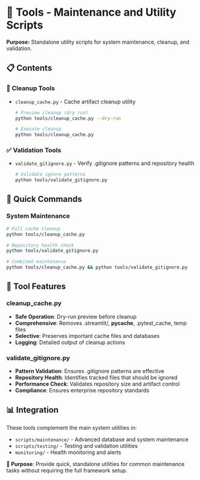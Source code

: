 # 🔧 Tools - Maintenance and Utility Scripts

**Purpose:** Standalone utility scripts for system maintenance, cleanup, and validation.

## 📋 Contents

### **🧹 Cleanup Tools**
- `cleanup_cache.py` - Cache artifact cleanup utility
  ```bash
  # Preview cleanup (dry run)
  python tools/cleanup_cache.py --dry-run
  
  # Execute cleanup
  python tools/cleanup_cache.py
  ```

### **✅ Validation Tools**  
- `validate_gitignore.py` - Verify .gitignore patterns and repository health
  ```bash
  # Validate ignore patterns
  python tools/validate_gitignore.py
  ```

## 🚀 Quick Commands

### **System Maintenance**
```bash
# Full cache cleanup
python tools/cleanup_cache.py

# Repository health check
python tools/validate_gitignore.py

# Combined maintenance
python tools/cleanup_cache.py && python tools/validate_gitignore.py
```

## 🔧 Tool Features

### **cleanup_cache.py**
- **Safe Operation**: Dry-run preview before cleanup
- **Comprehensive**: Removes .streamlit/, __pycache__, .pytest_cache, temp files
- **Selective**: Preserves important cache files and databases
- **Logging**: Detailed output of cleanup actions

### **validate_gitignore.py**
- **Pattern Validation**: Ensures .gitignore patterns are effective
- **Repository Health**: Identifies tracked files that should be ignored
- **Performance Check**: Validates repository size and artifact control
- **Compliance**: Ensures enterprise repository standards

## 📊 Integration

These tools complement the main system utilities in:
- `scripts/maintenance/` - Advanced database and system maintenance
- `scripts/testing/` - Testing and validation utilities
- `monitoring/` - Health monitoring and alerts

**🎯 Purpose**: Provide quick, standalone utilities for common maintenance tasks without requiring the full framework setup.
